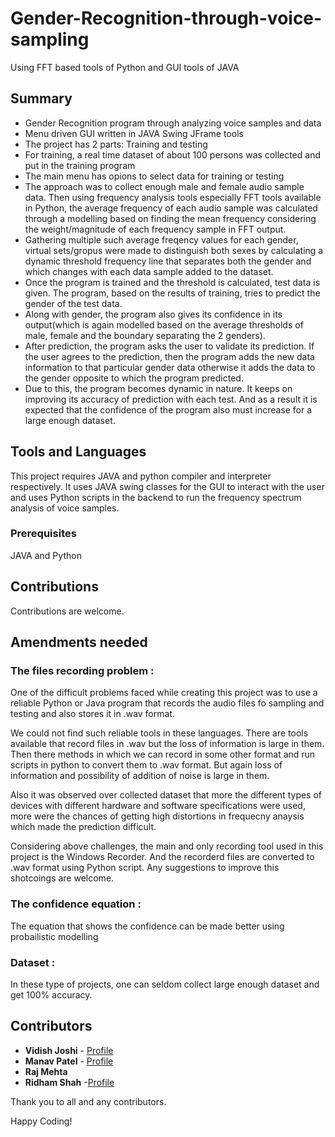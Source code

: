 # Gender-Recognition-through-voice-sampling
Using FFT based tools of Python and GUI tools of JAVA

## Summary

* Gender Recognition program through analyzing voice samples and data
* Menu driven GUI written in JAVA Swing JFrame tools
* The project has 2 parts: Training and testing
* For training, a real time dataset of about 100 persons was collected and put in the training program
* The main menu has opions to select data for training or testing
* The approach was to collect enough male and female audio sample data. Then using frequency analysis tools especially FFT tools available in Python, the average frequency of each audio sample was calculated through a modelling based on finding the mean frequency considering the weight/magnitude of each frequency sample in FFT output.
* Gathering multiple such average freqency values for each gender, virtual sets/gropus were made to distinguish both sexes by calculating a dynamic threshold frequency line that separates both the gender and which changes with each data sample added to the dataset.
* Once the program is trained and the threshold is calculated, test data is given. The program, based on the results of training, tries to predict the gender of the test data.
* Along with gender, the program also gives its confidence in its output(which is again modelled based on the average thresholds of male, female and the boundary separating the 2 genders).
* After prediction, the program asks the user to validate its prediction. If the user agrees to the prediction, then the program adds the new data information to that particular gender data otherwise it adds the data to the gender opposite to which the program predicted.
* Due to this, the program becomes dynamic in nature. It keeps on improving its accuracy of prediction with each test. And as a result it is expected that the confidence of the program also must increase for a large enough dataset.

## Tools and Languages

This project requires JAVA and python compiler and interpreter respectively. It uses JAVA swing classes for the GUI to interact with the user and uses Python scripts in the backend to run the frequency spectrum analysis of voice samples.

### Prerequisites

JAVA and Python


## Contributions

Contributions are welcome.

## Amendments needed
### The files recording problem :

One of the difficult problems faced while creating this project was to use a reliable Python or Java program that records the audio files fo sampling and testing and also stores it in .wav format.

We could not find such reliable tools in these languages. There are tools available that record files in .wav but the loss of information is large in them. Then there methods in which we can record in some other format and run scripts in python to convert them to .wav format. But again loss of information and possibility of addition of noise is large in them.

Also it was observed over collected dataset that more the different types of devices with different hardware and software specifications were used, more were the chances of getting high distortions in frequecny anaysis which made the prediction difficult.

Considering above challenges, the main and only recording tool used in this project is the Windows Recorder. And the recorderd files are converted to .wav format using Python script. Any suggestions to improve this shotcoings are welcome.

### The confidence equation :

The equation that shows the confidence can be made better using probailistic modelling

### Dataset :

In these type of projects, one can seldom collect large enough dataset and get 100% accuracy.

## Contributors

* **Vidish Joshi** - [Profile](https://github.com/VidishJoshi)
* **Manav Patel** - [Profile](https://github.com/PatelManav/)
* **Raj Mehta**
* **Ridham Shah** -[Profile](https://github.com/RidhamShah)

Thank you to all and any contributors.

Happy Coding!
